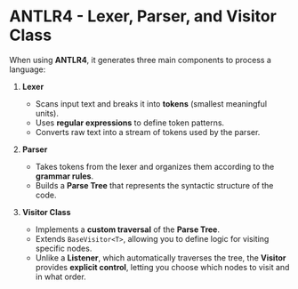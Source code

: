 
# ANTLR4 - Lexer, Parser, and Visitor Class

When using **ANTLR4**, it generates three main components to process a language:

1. **Lexer**
    
    - Scans input text and breaks it into **tokens** (smallest meaningful units).
    - Uses **regular expressions** to define token patterns.
    - Converts raw text into a stream of tokens used by the parser.
2. **Parser**
    
    - Takes tokens from the lexer and organizes them according to the **grammar rules**.
    - Builds a **Parse Tree** that represents the syntactic structure of the code.
3. **Visitor Class**
    
    - Implements a **custom traversal** of the **Parse Tree**.
    - Extends `BaseVisitor<T>`, allowing you to define logic for visiting specific nodes.
    - Unlike a **Listener**, which automatically traverses the tree, the **Visitor** provides **explicit control**, letting you choose which nodes to visit and in what order.

